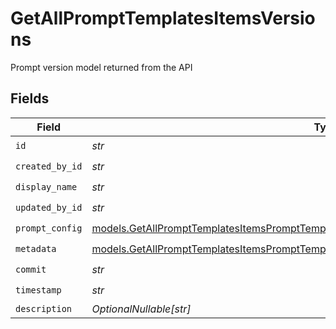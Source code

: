 # GetAllPromptTemplatesItemsVersions

Prompt version model returned from the API


## Fields

| Field                                                                                                                                                                                  | Type                                                                                                                                                                                   | Required                                                                                                                                                                               | Description                                                                                                                                                                            |
| -------------------------------------------------------------------------------------------------------------------------------------------------------------------------------------- | -------------------------------------------------------------------------------------------------------------------------------------------------------------------------------------- | -------------------------------------------------------------------------------------------------------------------------------------------------------------------------------------- | -------------------------------------------------------------------------------------------------------------------------------------------------------------------------------------- |
| `id`                                                                                                                                                                                   | *str*                                                                                                                                                                                  | :heavy_check_mark:                                                                                                                                                                     | N/A                                                                                                                                                                                    |
| `created_by_id`                                                                                                                                                                        | *str*                                                                                                                                                                                  | :heavy_check_mark:                                                                                                                                                                     | N/A                                                                                                                                                                                    |
| `display_name`                                                                                                                                                                         | *str*                                                                                                                                                                                  | :heavy_check_mark:                                                                                                                                                                     | N/A                                                                                                                                                                                    |
| `updated_by_id`                                                                                                                                                                        | *str*                                                                                                                                                                                  | :heavy_check_mark:                                                                                                                                                                     | N/A                                                                                                                                                                                    |
| `prompt_config`                                                                                                                                                                        | [models.GetAllPromptTemplatesItemsPromptTemplatesResponse200ApplicationJSONPromptConfig](../models/getallprompttemplatesitemsprompttemplatesresponse200applicationjsonpromptconfig.md) | :heavy_check_mark:                                                                                                                                                                     | N/A                                                                                                                                                                                    |
| `metadata`                                                                                                                                                                             | [models.GetAllPromptTemplatesItemsPromptTemplatesResponse200ApplicationJSONMetadata](../models/getallprompttemplatesitemsprompttemplatesresponse200applicationjsonmetadata.md)         | :heavy_check_mark:                                                                                                                                                                     | N/A                                                                                                                                                                                    |
| `commit`                                                                                                                                                                               | *str*                                                                                                                                                                                  | :heavy_check_mark:                                                                                                                                                                     | N/A                                                                                                                                                                                    |
| `timestamp`                                                                                                                                                                            | *str*                                                                                                                                                                                  | :heavy_check_mark:                                                                                                                                                                     | N/A                                                                                                                                                                                    |
| `description`                                                                                                                                                                          | *OptionalNullable[str]*                                                                                                                                                                | :heavy_minus_sign:                                                                                                                                                                     | N/A                                                                                                                                                                                    |